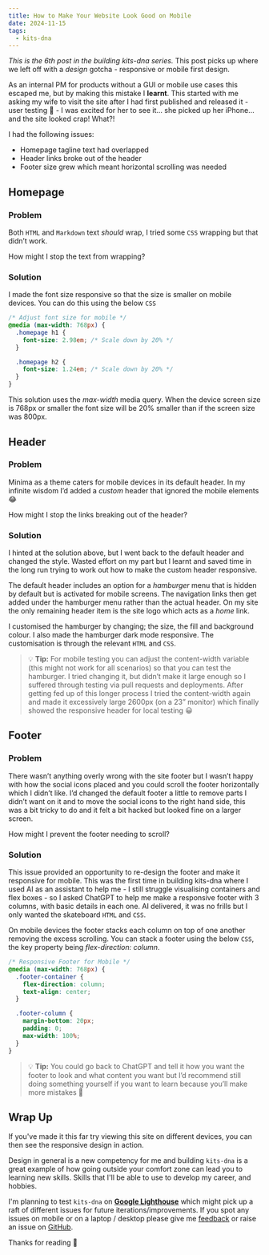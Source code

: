 ```yaml
---
title: How to Make Your Website Look Good on Mobile
date: 2024-11-15
tags:
  - kits-dna
---
```

*This is the 6th post in the building kits-dna series.* This post picks up where we left off with a *design* gotcha - responsive or mobile first design.

As an internal PM for products without a GUI or mobile use cases this escaped me, but by making this mistake I **learnt**. This started with me asking my wife to visit the site after I had first published and released it - user testing :test_tube: - I was excited for her to see it... she picked up her iPhone... and the site looked crap! What?!

I had the following issues:

- Homepage tagline text had overlapped
- Header links broke out of the header
- Footer size grew which meant horizontal scrolling was needed

## Homepage

### Problem

Both `HTML` and `Markdown` text *should* wrap, I tried some `CSS` wrapping but that didn’t work.

How might I stop the text from wrapping?

### Solution

I made the font size responsive so that the size is smaller on mobile devices. You can do this using the below `CSS`

```css
/* Adjust font size for mobile */
@media (max-width: 768px) {
  .homepage h1 {
    font-size: 2.98em; /* Scale down by 20% */
  }

  .homepage h2 {
    font-size: 1.24em; /* Scale down by 20% */
  }
}
```

This solution uses the *max-width* media query. When the device screen size is 768px or smaller the font size will be 20% smaller than if the screen size was 800px.

## Header

### Problem

Minima as a theme caters for mobile devices in its default header. In my infinite wisdom I’d added a *custom* header that ignored the mobile elements :joy:

How might I stop the links breaking out of the header?

### Solution

I hinted at the solution above, but I went back to the default header and changed the style. Wasted effort on my part but I learnt and saved time in the long run trying to work out how to make the custom header responsive.

The default header includes an option for a *hamburger* menu that is hidden by default but is activated for mobile screens. The navigation links then get added under the hamburger menu rather than the actual header. On my site the only remaining header item is the site logo which acts as a *home* link.

I customised the hamburger by changing; the size, the fill and background colour. I also made the hamburger dark mode responsive. The customisation is through the relevant `HTML` and `CSS`.

> :bulb: **Tip:** For mobile testing you can adjust the content-width variable (this might not work for all scenarios) so that you can test the hamburger. I tried changing it, but didn’t make it large enough so I suffered through testing via pull requests and deployments. After getting fed up of this longer process I tried the content-width again and made it excessively large 2600px (on a 23” monitor) which finally showed the responsive header for local testing :grinning:

## Footer

### Problem

There wasn’t anything overly wrong with the site footer but I wasn’t happy with how the social icons placed and you could scroll the footer horizontally which I didn’t like. I’d changed the default footer a little to remove parts I didn’t want on it and to move the social icons to the right hand side, this was a bit tricky to do and it felt a bit hacked but looked fine on a larger screen.

How might I prevent the footer needing to scroll?

### Solution

This issue provided an opportunity to re-design the footer and make it responsive for mobile. This was the first time in building kits-dna where I used AI as an assistant to help me - I still struggle visualising containers and flex boxes - so I asked ChatGPT to help me make a responsive footer with 3 columns, with basic details in each one. AI delivered, it was no frills but I only wanted the skateboard `HTML` and `CSS`.

On mobile devices the footer stacks each column on top of one another removing the excess scrolling. You can stack a footer using the below `CSS`, the key property being *flex-direction: column*.

```css
/* Responsive Footer for Mobile */
@media (max-width: 768px) {
  .footer-container {
    flex-direction: column;
    text-align: center;
  }

  .footer-column {
    margin-bottom: 20px;
    padding: 0;
    max-width: 100%;
  }
}
```

> :bulb: **Tip:** You could go back to ChatGPT and tell it how you want the footer to look and what content you want but I’d recommend still doing something yourself if you want to learn because you’ll make more mistakes :school:

## Wrap Up

If you've made it this far try viewing this site on different devices, you can then see the responsive design in action.

Design in general is a new competency for me and building `kits-dna` is a great example of how going outside your comfort zone can lead you to learning new skills. Skills that I'll be able to use to develop my career, and hobbies.

I'm planning to test `kits-dna` on [**Google Lighthouse**](https://developer.chrome.com/docs/lighthouse) which might pick up a raft of different issues for future iterations/improvements. If you spot any issues on mobile or on a laptop / desktop please give me [feedback](/contact) or raise an issue on [GitHub](https://github.com/makendon/kits-dna/issues).

Thanks for reading :call_me_hand:
